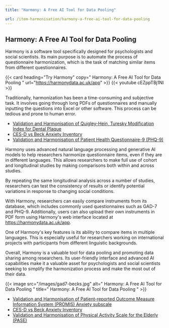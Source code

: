 ```yaml
---
title: "Harmony: A Free AI Tool for Data Pooling"

url: /item-harmonisation/harmony-a-free-ai-tool-for-data-pooling
---
```


## Harmony: A Free AI Tool for Data Pooling

Harmony is a software tool specifically designed for psychologists and social scientists. Its main purpose is to automate the process of questionnaire harmonization, which is the task of matching similar items from different questionnaires.

{{< card heading="Try Harmony" copy=" Harmony: A Free AI Tool for Data Pooling " url="https://harmonydata.ac.uk/app" >}}
{{< youtube cEZppTBj1NI >}}

Traditionally, harmonization has been a time-consuming and subjective task. It involves going through long PDFs of questionnaires and manually inputting the questions into Excel or other software. This process can be tedious and prone to human error.

* [Validation and Harmonisation of Quigley-Hein, Turesky Modification Index for Dental Plaque ](/harmonisation-validation/quigley-hein-turesky-modification-index-for-dental-plaque)
* [CES-D vs Beck Anxiety Inventory](/ces-d-vs-beck-anxiety-inventory)
* [Validation and Harmonisation of Patient Health Questionnaire-9 (PHQ-9)](/harmonisation-validation/patient-health-questionnaire-9-phq-9)

Harmony uses advanced natural language processing and generative AI models to help researchers harmonize questionnaire items, even if they are in different languages. This allows researchers to make full use of cohort and longitudinal studies by making comparisons both within and across studies.

By repeating the same longitudinal analysis across a number of studies, researchers can test the consistency of results or identify potential variations in response to changing social conditions.

With Harmony, researchers can easily compare instruments from its database, which includes commonly used questionnaires such as GAD-7 and PHQ-9. Additionally, users can also upload their own instruments in PDF form using Harmony's web interface located at https://harmonydata.ac.uk/app.

One of Harmony's key features is its ability to compare items in multiple languages. This is especially useful for researchers working on international projects with participants from different linguistic backgrounds.

Overall, Harmony is a valuable tool for data pooling and promoting data sharing among researchers. Its user-friendly interface and advanced AI capabilities make it a valuable asset for psychologists and social scientists seeking to simplify the harmonization process and make the most out of their data. 


{{< image src="/images/gad7-becks.jpg" alt=" Harmony: A Free AI Tool for Data Pooling " title=" Harmony: A Free AI Tool for Data Pooling " >}}









* [Validation and Harmonisation of Patient-reported Outcome Measure Information System (PROMIS) Anxiety subscale](/harmonisation-validation/patient-reported-outcome-measure-information-system-promis-anxiety-subscale)
* [CES-D vs Beck Anxiety Inventory](/ces-d-vs-beck-anxiety-inventory)
* [Validation and Harmonisation of Physical Activity Scale for the Elderly (PASE)](/harmonisation-validation/physical-activity-scale-for-the-elderly-pase)